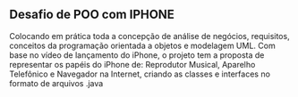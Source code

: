 ## Desafio de POO com IPHONE

Colocando em prática toda a concepção de análise de negócios, requisitos, conceitos da programação orientada a objetos e modelagem UML. Com base no vídeo de lançamento do iPhone, o projeto tem a proposta de representar os papéis do iPhone de: Reprodutor Musical, Aparelho Telefônico e Navegador na Internet, criando as classes e interfaces no formato de arquivos .java